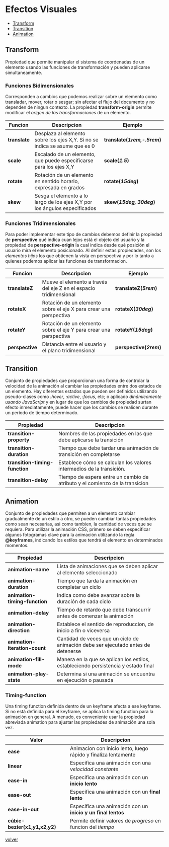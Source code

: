 # Efectos Visuales

* [Transform](#transform)
* [Transition](#transition)
* [Animation](#animation)

## Transform 

Propiedad que permite manipular el sistema de coordenadas de un elemento usando las funciones de transformación y pueden aplicarse simultaneamente.

### Funciones Bidimensionales

Corresponden a cambios que podemos realizar sobre un elemento como transladar, mover, rotar o sesgar; sin afectar el flujo del documento y no dependen de ningun contexto. La propiedad __transform-origin__ permite modificar el _origen de las transformaciones_ de un elemento.

| Funcion | Descripcion | Ejemplo |
|--|--|--|
| __translate__ | Desplaza al elemento sobre los ejes X,Y. Si no se indica se asume que es 0 | __translate(_1rem,-.5rem_)__ |
| __scale__ | Escalado de un elemento, que puede especificarse para los ejes X,Y | __scale(_1.5_)__ |
| __rotate__ | Rotación de un elemento en sentido horario, expresada en grados | __rotate(_15deg_)__ |
| __skew__ | Sesga el elemento a lo largo de los ejes X,Y por los ángulos especificados | __skew(_15deg, 30deg_)__ |

### Funciones Tridimensionales

Para poder implementar este tipo de cambios debemos definir la propiedad de __perspective__ qué indica cuan lejos está el objeto del usuario y la propiedad de __perspective-origin__ la cual indica desde qué posición el usuario mira el elemento posicionado. Al definir estas propiedades, son los _elementos hijos_ los que obtienen la vista en perspectiva y por lo tanto a quienes podemos aplicar las funciones de transformacion.

| Funcion | Descripcion | Ejemplo |
|--|--|--|
| __translateZ__ | Mueve el elemento a través del eje Z en el espacio tridimensional | __translateZ(_5rem_)__ |
| __rotateX__ | Rotación de un elemento sobre el eje X para crear una perspectiva | __rotateX(_30deg_)__ |
| __rotateY__ | Rotación de un elemento sobre el eje Y para crear una perspectiva | __rotateY(_15deg_)__ |
| __perspective__ | Distancia entre el usuario y el plano tridimensional | __perspective(_2rem_)__ |

## Transition

Conjunto de propiedades que proporcionan una forma de controlar la velocidad de la animación al cambiar las propiedades entre dos estados de un elemento. Hay diferentes estados que pueden ser definidos utilizando pseudo-clases como _:hover_, _:active_, _:focus_, etc; o aplicado _dinámicamente usando JavaScript_ y en lugar de que los cambios de propiedad surtan efecto inmediatamente, puede hacer que los cambios se realicen durante un período de tiempo determinado.

| Propiedad | Descripcion |
|--|--|
| __transition-property__ | Nombres de las propiedades en las que debe aplicarse la transición |
| __transition-duration__ | Tiempo que debe tardar una animación de transición en completarse |
| __transition-timing-function__ | Establece cómo se calculan los valores intermedios de la transición. |
| __transition-delay__ | Tiempo de espera entre un cambio de atributo y el comienzo de la transicion |

## Animation

Conjunto de propiedades que permiten a un elemento cambiar gradualmente de un estilo a otro, se pueden cambiar tantas propiedades como sean necesarias, asi como tambien, la cantidad de veces que se requiera. Para utilizar la animación CSS, primero se deben especificar algunos fotogramas clave para la animación utilizando la regla __@keyframes__, indicando los estilos que tendrá el elemento en determinados momentos.

| Propiedad | Descripcion |
|--|--|
| __animation-name__ | Lista de animaciones que se deben aplicar al elemento seleccionado |
| __animation-duration__ | Tiempo que tarda la animación en completar un ciclo  |
| __animation-timing-function__ | Indica como debe avanzar sobre la duración de cada ciclo |
| __animation-delay__ | Tiempo de retardo que debe transcurrir antes de comenzar la animación |
| __animation-direction__ | Establece el sentido de reproduccion, de inicio a fin o viceversa |
| __animation-iteration-count__ | Cantidad de veces que un ciclo de animación debe ser ejecutado antes de detenerse |
| __animation-fill-mode__ | Manera en la que se aplican los estilos, estableciendo persistencia y estado final |
| __animation-play-state__ | Determina si una animación se encuentra en ejecución o pausada |

### Timing-function

Una timing function definida dentro de un keyframe afecta a ese keyframe. Si no está definida para el keyframe, se aplica la timing function para la animación en general. A menudo, es conveniente usar la propiedad abreviada animation para ajustar las propiedades de animación una sola vez.

| Valor | Descripcion |
|--|--|
| __ease__ | Animacion con inicio lento, luego rápido y finaliza lentamente |
| __linear__ | Especifica una animación con una _velocidad constante_ |
| __ease-in__ | Especifica una animación con un __inicio lento__ |
| __ease-out__ | Especifica una animación con un __final lento__ |
| __ease-in-out__ | Especifica una animación con un __inicio y un final lentos__ |
| __cúbic-bezier(x1,y1,x2,y2)__ | Permite definir valores de _progreso_ en funcion del _tiempo_ |

[volver](../readme.md)